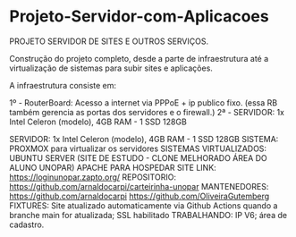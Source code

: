 # Projeto-Servidor-com-Aplicacoes

PROJETO SERVIDOR DE SITES E OUTROS SERVIÇOS.

Construção do projeto completo, desde a parte de infraestrutura até a virtualização de sistemas para subir sites e aplicações.

A infraestrutura consiste em:

1º - RouterBoard: Acesso a internet via PPPoE + ip publico fixo. (essa RB também gerencia as portas dos servidores e o firewall.)
2ª - SERVIDOR: 1x Intel Celeron (modelo), 4GB RAM - 1 SSD 128GB 


SERVIDOR: 1x Intel Celeron (modelo), 4GB RAM - 1 SSD 128GB
SISTEMA: PROXMOX para virtualizar os servidores
    SISTEMAS VIRTUALIZADOS: 
        UBUNTU SERVER (SITE DE ESTUDO - CLONE MELHORADO ÁREA DO ALUNO UNOPAR)
            APACHE PARA HOSPEDAR SITE
            LINK: https://loginunopar.zapto.org/
            REPOSITORIO: https://github.com/arnaldocarpi/carteirinha-unopar
            MANTENEDORES:
                https://github.com/arnaldocarpi
                https://github.com/OliveiraGutemberg
        FIXTURES: Site atualizado automaticamente via Github Actions quando a branche main for atualizada;
                  SSL habilitado
        TRABALHANDO: IP V6;
                     área de cadastro.
